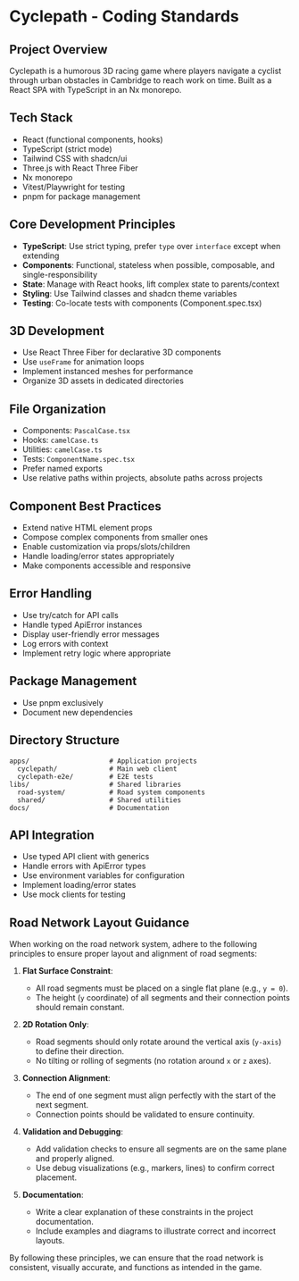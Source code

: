 # Cyclepath - Coding Standards

## Project Overview

Cyclepath is a humorous 3D racing game where players navigate a cyclist through urban obstacles in Cambridge to reach work on time. Built as a React SPA with TypeScript in an Nx monorepo.

## Tech Stack

- React (functional components, hooks)
- TypeScript (strict mode)
- Tailwind CSS with shadcn/ui
- Three.js with React Three Fiber
- Nx monorepo
- Vitest/Playwright for testing
- pnpm for package management

## Core Development Principles

- **TypeScript**: Use strict typing, prefer `type` over `interface` except when extending
- **Components**: Functional, stateless when possible, composable, and single-responsibility
- **State**: Manage with React hooks, lift complex state to parents/context
- **Styling**: Use Tailwind classes and shadcn theme variables
- **Testing**: Co-locate tests with components (Component.spec.tsx)

## 3D Development

- Use React Three Fiber for declarative 3D components
- Use `useFrame` for animation loops
- Implement instanced meshes for performance
- Organize 3D assets in dedicated directories

## File Organization

- Components: `PascalCase.tsx`
- Hooks: `camelCase.ts`
- Utilities: `camelCase.ts`
- Tests: `ComponentName.spec.tsx`
- Prefer named exports
- Use relative paths within projects, absolute paths across projects

## Component Best Practices

- Extend native HTML element props
- Compose complex components from smaller ones
- Enable customization via props/slots/children
- Handle loading/error states appropriately
- Make components accessible and responsive

## Error Handling

- Use try/catch for API calls
- Handle typed ApiError instances
- Display user-friendly error messages
- Log errors with context
- Implement retry logic where appropriate

## Package Management

- Use pnpm exclusively
- Document new dependencies

## Directory Structure

```
apps/                    # Application projects
  cyclepath/             # Main web client
  cyclepath-e2e/         # E2E tests
libs/                    # Shared libraries
  road-system/           # Road system components
  shared/                # Shared utilities
docs/                    # Documentation
```

## API Integration

- Use typed API client with generics
- Handle errors with ApiError types
- Use environment variables for configuration
- Implement loading/error states
- Use mock clients for testing

## Road Network Layout Guidance

When working on the road network system, adhere to the following principles to ensure proper layout and alignment of road segments:

1. **Flat Surface Constraint**:
   - All road segments must be placed on a single flat plane (e.g., `y = 0`).
   - The height (`y` coordinate) of all segments and their connection points should remain constant.

2. **2D Rotation Only**:
   - Road segments should only rotate around the vertical axis (`y-axis`) to define their direction.
   - No tilting or rolling of segments (no rotation around `x` or `z` axes).

3. **Connection Alignment**:
   - The end of one segment must align perfectly with the start of the next segment.
   - Connection points should be validated to ensure continuity.

4. **Validation and Debugging**:
   - Add validation checks to ensure all segments are on the same plane and properly aligned.
   - Use debug visualizations (e.g., markers, lines) to confirm correct placement.

5. **Documentation**:
   - Write a clear explanation of these constraints in the project documentation.
   - Include examples and diagrams to illustrate correct and incorrect layouts.

By following these principles, we can ensure that the road network is consistent, visually accurate, and functions as intended in the game.
